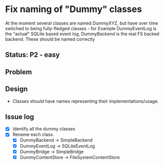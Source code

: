 # Fix naming of "Dummy" classes 

At the moment several classes are named DummyXYZ, but have over time 
switched to being fully-fledged classes - for Example DummyEventLog is 
the "actual" SQLite based event log, DummyBackend is the real FS backed
backend. These should be named correctly 

## Status: P2 - easy

## Problem 

## Design

* Classes should have names representing their implementations/usage.

## Issue log

* [X] Identify all the dummy classes
* [X] Rename each class.
  * [X] DummyBackend -> SimpleBackend
  * [X] DummyEventLog -> SQLiteEventLog
  * [X] DummyBridge -> SimpleBridge
  * [X] DummyContentStore -> FileSystemContentStore
